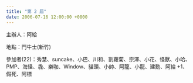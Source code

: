 ```yaml
---
title: "第 2 屆"
date: 2006-07-16 12:00:00 +0800
---
```


主辦人：阿給

地點：鬥牛士(新竹)

參加者(22)：秀慧、suncake、小巴、川和、割蘿蔔、宗澤、小花、怪獸、小哈、PMP、海怪、毳、樂咖、Window、貓頭、小帥、阿龍、小龍、建勳、阿給 +1、假死、阿標